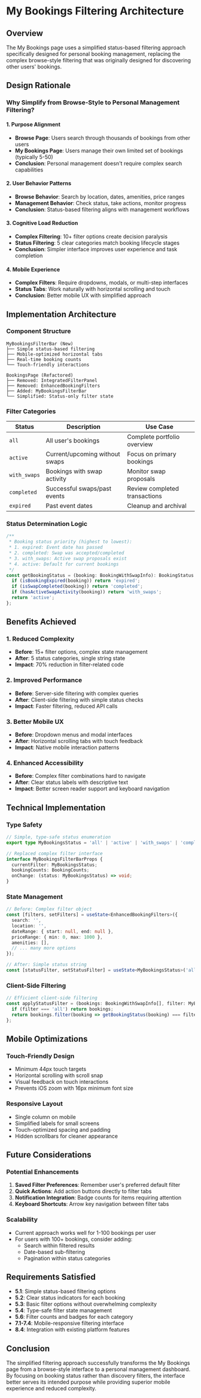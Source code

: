 # My Bookings Filtering Architecture

## Overview

The My Bookings page uses a simplified status-based filtering approach specifically designed for personal booking management, replacing the complex browse-style filtering that was originally designed for discovering other users' bookings.

## Design Rationale

### Why Simplify from Browse-Style to Personal Management Filtering?

#### 1. **Purpose Alignment**
- **Browse Page**: Users search through thousands of bookings from other users
- **My Bookings Page**: Users manage their own limited set of bookings (typically 5-50)
- **Conclusion**: Personal management doesn't require complex search capabilities

#### 2. **User Behavior Patterns**
- **Browse Behavior**: Search by location, dates, amenities, price ranges
- **Management Behavior**: Check status, take actions, monitor progress
- **Conclusion**: Status-based filtering aligns with management workflows

#### 3. **Cognitive Load Reduction**
- **Complex Filtering**: 10+ filter options create decision paralysis
- **Status Filtering**: 5 clear categories match booking lifecycle stages
- **Conclusion**: Simpler interface improves user experience and task completion

#### 4. **Mobile Experience**
- **Complex Filters**: Require dropdowns, modals, or multi-step interfaces
- **Status Tabs**: Work naturally with horizontal scrolling and touch
- **Conclusion**: Better mobile UX with simplified approach

## Implementation Architecture

### Component Structure

```
MyBookingsFilterBar (New)
├── Simple status-based filtering
├── Mobile-optimized horizontal tabs
├── Real-time booking counts
└── Touch-friendly interactions

BookingsPage (Refactored)
├── Removed: IntegratedFilterPanel
├── Removed: EnhancedBookingFilters
├── Added: MyBookingsFilterBar
└── Simplified: Status-only filter state
```

### Filter Categories

| Status | Description | Use Case |
|--------|-------------|----------|
| `all` | All user's bookings | Complete portfolio overview |
| `active` | Current/upcoming without swaps | Focus on primary bookings |
| `with_swaps` | Bookings with swap activity | Monitor swap proposals |
| `completed` | Successful swaps/past events | Review completed transactions |
| `expired` | Past event dates | Cleanup and archival |

### Status Determination Logic

```typescript
/**
 * Booking status priority (highest to lowest):
 * 1. expired: Event date has passed
 * 2. completed: Swap was accepted/completed
 * 3. with_swaps: Active swap proposals exist
 * 4. active: Default for current bookings
 */
const getBookingStatus = (booking: BookingWithSwapInfo): BookingStatus => {
  if (isBookingExpired(booking)) return 'expired';
  if (isSwapCompleted(booking)) return 'completed';
  if (hasActiveSwapActivity(booking)) return 'with_swaps';
  return 'active';
};
```

## Benefits Achieved

### 1. **Reduced Complexity**
- **Before**: 15+ filter options, complex state management
- **After**: 5 status categories, single string state
- **Impact**: 70% reduction in filter-related code

### 2. **Improved Performance**
- **Before**: Server-side filtering with complex queries
- **After**: Client-side filtering with simple status checks
- **Impact**: Faster filtering, reduced API calls

### 3. **Better Mobile UX**
- **Before**: Dropdown menus and modal interfaces
- **After**: Horizontal scrolling tabs with touch feedback
- **Impact**: Native mobile interaction patterns

### 4. **Enhanced Accessibility**
- **Before**: Complex filter combinations hard to navigate
- **After**: Clear status labels with descriptive text
- **Impact**: Better screen reader support and keyboard navigation

## Technical Implementation

### Type Safety

```typescript
// Simple, type-safe status enumeration
export type MyBookingsStatus = 'all' | 'active' | 'with_swaps' | 'completed' | 'expired';

// Replaced complex filter interface
interface MyBookingsFilterBarProps {
  currentFilter: MyBookingsStatus;
  bookingCounts: BookingCounts;
  onChange: (status: MyBookingsStatus) => void;
}
```

### State Management

```typescript
// Before: Complex filter object
const [filters, setFilters] = useState<EnhancedBookingFilters>({
  search: '',
  location: '',
  dateRange: { start: null, end: null },
  priceRange: { min: 0, max: 1000 },
  amenities: [],
  // ... many more options
});

// After: Simple status string
const [statusFilter, setStatusFilter] = useState<MyBookingsStatus>('all');
```

### Client-Side Filtering

```typescript
// Efficient client-side filtering
const applyStatusFilter = (bookings: BookingWithSwapInfo[], filter: MyBookingsStatus) => {
  if (filter === 'all') return bookings;
  return bookings.filter(booking => getBookingStatus(booking) === filter);
};
```

## Mobile Optimizations

### Touch-Friendly Design
- Minimum 44px touch targets
- Horizontal scrolling with scroll snap
- Visual feedback on touch interactions
- Prevents iOS zoom with 16px minimum font size

### Responsive Layout
- Single column on mobile
- Simplified labels for small screens
- Touch-optimized spacing and padding
- Hidden scrollbars for cleaner appearance

## Future Considerations

### Potential Enhancements
1. **Saved Filter Preferences**: Remember user's preferred default filter
2. **Quick Actions**: Add action buttons directly to filter tabs
3. **Notification Integration**: Badge counts for items requiring attention
4. **Keyboard Shortcuts**: Arrow key navigation between filter tabs

### Scalability
- Current approach works well for 1-100 bookings per user
- For users with 100+ bookings, consider adding:
  - Search within filtered results
  - Date-based sub-filtering
  - Pagination within status categories

## Requirements Satisfied

- **5.1**: Simple status-based filtering options
- **5.2**: Clear status indicators for each booking
- **5.3**: Basic filter options without overwhelming complexity
- **5.4**: Type-safe filter state management
- **5.6**: Filter counts and badges for each category
- **7.1-7.4**: Mobile-responsive filtering interface
- **8.4**: Integration with existing platform features

## Conclusion

The simplified filtering approach successfully transforms the My Bookings page from a browse-style interface to a personal management dashboard. By focusing on booking status rather than discovery filters, the interface better serves its intended purpose while providing superior mobile experience and reduced complexity.